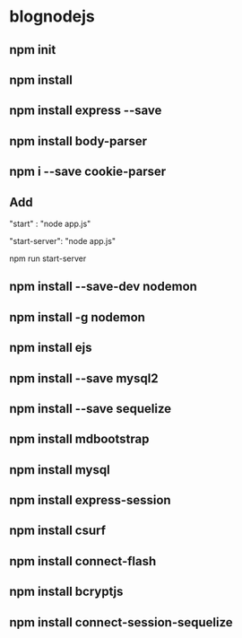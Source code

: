 # blognodejs

## npm init

## npm install

## npm install express --save

## npm install body-parser

## npm i --save cookie-parser

## Add 
"start" : "node app.js"

"start-server": "node app.js"

npm run start-server

## npm install --save-dev nodemon

## npm install -g nodemon

## npm install ejs

## npm install --save mysql2

## npm install --save sequelize

## npm install mdbootstrap

## npm install mysql

## npm install express-session

## npm install csurf

## npm install connect-flash

## npm install bcryptjs

## npm install connect-session-sequelize
